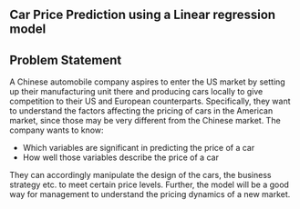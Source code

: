 ## Car Price Prediction using a Linear regression model

## Problem Statement
A Chinese automobile company aspires to enter the US market by setting up their manufacturing unit there and producing cars locally to give competition to their US and European counterparts. 
Specifically, they want to understand the factors affecting the pricing of cars in the American market, since those may be very different from the Chinese market. The company wants to know:
- Which variables are significant in predicting the price of a car
- How well those variables describe the price of a car

They can accordingly manipulate the design of the cars, the business strategy etc. to meet certain price levels. Further, the model will be a good way for management to understand the pricing dynamics of a new market. 
